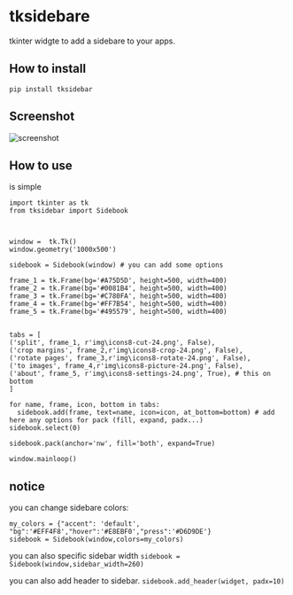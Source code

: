 # tksidebare
tkinter widgte to add a sidebare to your apps.

## How to install

`pip install tksidebar`


## Screenshot
![screenshot](https://github.com/youssefhoummad/tksidebar/blob/main/img/screenshot.jpg?raw=true)


## How to use
is simple

```
import tkinter as tk
from tksidebar import Sidebook



window =  tk.Tk()
window.geometry('1000x500')

sidebook = Sidebook(window) # you can add some options

frame_1 = tk.Frame(bg='#A75D5D', height=500, width=400)
frame_2 = tk.Frame(bg='#0081B4', height=500, width=400)
frame_3 = tk.Frame(bg='#C780FA', height=500, width=400)
frame_4 = tk.Frame(bg='#FF7B54', height=500, width=400)
frame_5 = tk.Frame(bg='#495579', height=500, width=400)


tabs = [
('split', frame_1, r'img\icons8-cut-24.png', False),
('crop margins', frame_2,r'img\icons8-crop-24.png', False),
('rotate pages', frame_3,r'img\icons8-rotate-24.png', False),
('to images', frame_4,r'img\icons8-picture-24.png', False),
('about', frame_5, r'img\icons8-settings-24.png', True), # this on bottom
]

for name, frame, icon, bottom in tabs:
  sidebook.add(frame, text=name, icon=icon, at_bottom=bottom) # add here any options for pack (fill, expand, padx...)
sidebook.select(0)

sidebook.pack(anchor='nw', fill='both', expand=True)

window.mainloop()
```


## notice
you can change sidebare colors:

```
my_colors = {"accent": 'default', "bg":'#EFF4F8',"hover":'#E8EBF0',"press":'#D6D9DE'}
sidebook = Sidebook(window,colors=my_colors)
```

you can also specific sidebar width
`sidebook = Sidebook(window,sidebar_width=260)`

you can also add header to sidebar.
`sidebook.add_header(widget, padx=10)`
